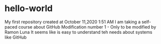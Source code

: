 # hello-world
My first repository created at October 11,2020 1:51 AM
I am taking a self-paced course about GitHub
Modification number 1 - Only to be modified by Ramon Luna
It seems like is easy to understand teh needs about systems like GitHub
